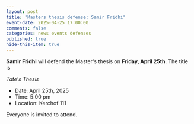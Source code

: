 ```yaml
---
layout: post
title: "Masters thesis defense: Samir Fridhi"
event-date: 2025-04-25 17:00:00
comments: false
categories: news events defenses
published: true
hide-this-item: true
---
```


**Samir Fridhi** will defend the Master's thesis on **Friday, April 25th**. The title is

*Tate's Thesis*

- Date: April 25th, 2025
- Time: 5:00 pm
- Location: Kerchof 111

Everyone is invited to attend.